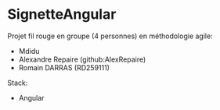 # SignetteAngular

Projet fil rouge en groupe (4 personnes) en méthodologie agile: 

- Mdidu
- Alexandre Repaire (github:AlexRepaire)
- Romain DARRAS (RD259111)
  
Stack:

- Angular
